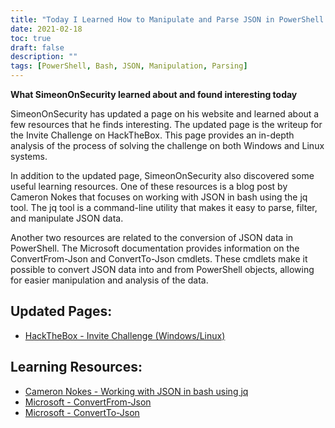 ```yaml
---
title: "Today I Learned How to Manipulate and Parse JSON in PowerShell and Bash"
date: 2021-02-18
toc: true
draft: false
description: ""
tags: [PowerShell, Bash, JSON, Manipulation, Parsing]
---
```


**What SimeonOnSecurity learned about and found interesting today**

SimeonOnSecurity has updated a page on his website and learned about a few resources that he finds interesting. The updated page is the writeup for the Invite Challenge on HackTheBox. This page provides an in-depth analysis of the process of solving the challenge on both Windows and Linux systems.

In addition to the updated page, SimeonOnSecurity also discovered some useful learning resources. One of these resources is a blog post by Cameron Nokes that focuses on working with JSON in bash using the jq tool. The jq tool is a command-line utility that makes it easy to parse, filter, and manipulate JSON data.

Another two resources are related to the conversion of JSON data in PowerShell. The Microsoft documentation provides information on the ConvertFrom-Json and ConvertTo-Json cmdlets. These cmdlets make it possible to convert JSON data into and from PowerShell objects, allowing for easier manipulation and analysis of the data.

## Updated Pages:
- [HackTheBox - Invite Challenge (Windows/Linux)](https://simeononsecurity.com/writeups/hackthebox-invite-challenge/)

## Learning Resources:
- [Cameron Nokes - Working with JSON in bash using jq](https://cameronnokes.com/blog/working-with-json-in-bash-using-jq/)
- [Microsoft - ConvertFrom-Json](https://docs.microsoft.com/en-us/powershell/module/microsoft.powershell.utility/convertfrom-json?view=powershell-7.1)
- [Microsoft - ConvertTo-Json](https://docs.microsoft.com/en-us/powershell/module/microsoft.powershell.utility/convertto-json?view=powershell-7.1)